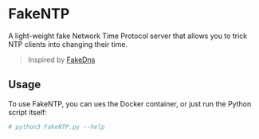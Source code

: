 # FakeNTP
A light-weight fake Network Time Protocol server that allows you to trick NTP clients into changing their time.

> Inspired by [FakeDns](https://github.com/Crypt0s/FakeDns/)

## Usage
To use FakeNTP, you can ues the Docker container, or just run the Python script itself:
```bash
# python3 FakeNTP.py --help
```